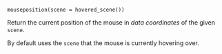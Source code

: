 ```
mouseposition(scene = hovered_scene())
```

Return the current position of the mouse in *data coordinates* of the given `scene`.

By default uses the `scene` that the mouse is currently hovering over.

